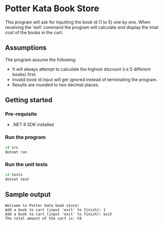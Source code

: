 # Potter Kata Book Store
This program will ask for inputting the book id (1 to 5) one by one.
When receiving the 'exit' command the program will calculate and display the total cost of the books in the cart. 

## Assumptions
The program assume the following:
- It will always attempt to calculate the highest discount (i.e 5 different books) first.
- Invalid book id input will get ignored instead of terminating the program.
- Results are rounded to two decimal places.

## Getting started

### Pre-requisite
- .NET 8 SDK installed 

### Run the program
```bash
cd src
dotnet run
```

### Run the unit tests
```bash
cd tests
dotnet test
``` 

## Sample output
```
Welcome to Potter Kata book store!
Add a book to cart (input 'exit' to finish): 1
Add a book to cart (input 'exit' to finish): exit
The total amount of the cart is: €8
```